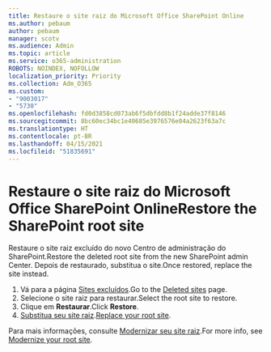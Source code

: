 ```yaml
---
title: Restaure o site raiz do Microsoft Office SharePoint Online
ms.author: pebaum
author: pebaum
manager: scotv
ms.audience: Admin
ms.topic: article
ms.service: o365-administration
ROBOTS: NOINDEX, NOFOLLOW
localization_priority: Priority
ms.collection: Adm_O365
ms.custom:
- "9003017"
- "5730"
ms.openlocfilehash: fd0d3858cd073ab6f5dbfdd8b1f24adde37f8146
ms.sourcegitcommit: 8bc60ec34bc1e40685e3976576e04a2623f63a7c
ms.translationtype: HT
ms.contentlocale: pt-BR
ms.lasthandoff: 04/15/2021
ms.locfileid: "51835691"
---
```

# <a name="restore-the-sharepoint-root-site"></a><span data-ttu-id="9de9a-102">Restaure o site raiz do Microsoft Office SharePoint Online</span><span class="sxs-lookup"><span data-stu-id="9de9a-102">Restore the SharePoint root site</span></span>

<span data-ttu-id="9de9a-103">Restaure o site raiz excluído do novo Centro de administração do SharePoint.</span><span class="sxs-lookup"><span data-stu-id="9de9a-103">Restore the deleted root site from the new SharePoint admin Center.</span></span> <span data-ttu-id="9de9a-104">Depois de restaurado, substitua o site.</span><span class="sxs-lookup"><span data-stu-id="9de9a-104">Once restored, replace the site instead.</span></span>

1. <span data-ttu-id="9de9a-105">Vá para a página [Sites excluídos](https://admin.microsoft.com/sharepoint?page=recycleBin&modern=true).</span><span class="sxs-lookup"><span data-stu-id="9de9a-105">Go to the [Deleted sites](https://admin.microsoft.com/sharepoint?page=recycleBin&modern=true) page.</span></span> 
2. <span data-ttu-id="9de9a-106">Selecione o site raiz para restaurar.</span><span class="sxs-lookup"><span data-stu-id="9de9a-106">Select the root site to restore.</span></span>
3. <span data-ttu-id="9de9a-107">Clique em **Restaurar**.</span><span class="sxs-lookup"><span data-stu-id="9de9a-107">Click **Restore**.</span></span>
4. <span data-ttu-id="9de9a-108">[Substitua seu site raiz](https://docs.microsoft.com/sharepoint/troubleshoot/sites/url-that-resides-under-root-site-collection-is-broken).</span><span class="sxs-lookup"><span data-stu-id="9de9a-108">[Replace your root site](https://docs.microsoft.com/sharepoint/troubleshoot/sites/url-that-resides-under-root-site-collection-is-broken).</span></span>

<span data-ttu-id="9de9a-109">Para mais informações, consulte [Modernizar seu site raiz](https://docs.microsoft.com/sharepoint/modern-root-site).</span><span class="sxs-lookup"><span data-stu-id="9de9a-109">For more info, see [Modernize your root site](https://docs.microsoft.com/sharepoint/modern-root-site).</span></span>
